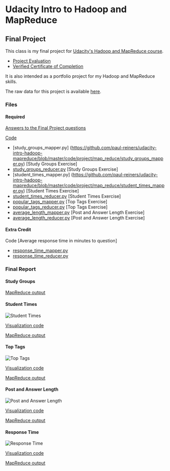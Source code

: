 Udacity Intro to Hadoop and MapReduce
=======================================================
Final Project 
-------------

This class is my final project for [Udacity's Hadoop and MapReduce course](https://www.udacity.com/course/ud617).  
* [Project Evaluation](https://github.com/paul-reiners/udacity-intro-hadoop-mapreduce/blob/master/course/IntrotoHadoop-ProjectEvaluation-PaulReiners.pdf)
* [Verified Certificate of Completion](https://github.com/paul-reiners/udacity-intro-hadoop-mapreduce/blob/master/course/IntroHadoopMapReduce.pdf)

It is also intended as a portfolio project for my Hadoop and MapReduce skills.

The raw data for this project is available [here](http://content.udacity-data.com/course/hadoop/forum_data.tar.gz).

### Files
#### Required

[Answers to the Final Project questions](https://github.com/paul-reiners/udacity-intro-hadoop-mapreduce/blob/master/doc/FinalProjectQuestions.md)

[Code](https://github.com/paul-reiners/udacity-intro-hadoop-mapreduce/tree/master/code/project/map_reduce)
* [study_groups_mapper.py] (https://github.com/paul-reiners/udacity-intro-hadoop-mapreduce/blob/master/code/project/map_reduce/study_groups_mapper.py)     [Study Groups Exercise]
* [study_groups_reducer.py](https://github.com/paul-reiners/udacity-intro-hadoop-mapreduce/blob/master/code/project/map_reduce/study_groups_reducer.py)       [Study Groups Exercise]
* [student_times_mapper.py] (https://github.com/paul-reiners/udacity-intro-hadoop-mapreduce/blob/master/code/project/map_reduce/student_times_mapper.py)      [Student Times Exercise]
* [student_times_reducer.py](https://github.com/paul-reiners/udacity-intro-hadoop-mapreduce/blob/master/code/project/map_reduce/student_times_reducer.py)      [Student Times Exercise]
* [popular_tags_mapper.py](https://github.com/paul-reiners/udacity-intro-hadoop-mapreduce/blob/master/code/project/map_reduce/popular_tags_mapper.py)        [Top Tags Exercise]
* [popular_tags_reducer.py](https://github.com/paul-reiners/udacity-intro-hadoop-mapreduce/blob/master/code/project/map_reduce/popular_tags_reducer.py)        [Top Tags Exercise]
* [average_length_mapper.py](https://github.com/paul-reiners/udacity-intro-hadoop-mapreduce/blob/master/code/project/map_reduce/average_length_mapper.py)      [Post and Answer Length Exercise]
* [average_length_reducer.py](https://github.com/paul-reiners/udacity-intro-hadoop-mapreduce/blob/master/code/project/map_reduce/average_length_reducer.py)      [Post and Answer Length Exercise]

#### Extra Credit
Code [Average response time in minutes to question]
* [response_time_mapper.py](https://github.com/paul-reiners/udacity-intro-hadoop-mapreduce/blob/master/code/project/map_reduce/response_time_mapper.py) 
* [response_time_reducer.py](https://github.com/paul-reiners/udacity-intro-hadoop-mapreduce/blob/master/code/project/map_reduce/response_time_reducer.py)

### Final Report

#### Study Groups
[MapReduce output](https://github.com/paul-reiners/udacity-intro-hadoop-mapreduce/blob/master/results/study_groups.tsv)

#### Student Times
![Student Times](https://raw.githubusercontent.com/paul-reiners/udacity-intro-hadoop-mapreduce/master/plots/student-times.png)

[Visualization code](https://github.com/paul-reiners/udacity-intro-hadoop-mapreduce/blob/master/code/project/visualization/student_times.R)

[MapReduce output](https://github.com/paul-reiners/udacity-intro-hadoop-mapreduce/blob/master/results/student_times.tsv)

#### Top Tags
![Top Tags](https://raw.githubusercontent.com/paul-reiners/udacity-intro-hadoop-mapreduce/master/plots/popular-tags.png)

[Visualization code](https://github.com/paul-reiners/udacity-intro-hadoop-mapreduce/blob/master/code/project/visualization/popular_tags.R)

[MapReduce output](https://github.com/paul-reiners/udacity-intro-hadoop-mapreduce/blob/master/results/popular_tags.tsv)

#### Post and Answer Length
![Post and Answer Length](https://raw.githubusercontent.com/paul-reiners/udacity-intro-hadoop-mapreduce/master/plots/average-length.png)

[Visualization code](https://github.com/paul-reiners/udacity-intro-hadoop-mapreduce/blob/master/code/project/visualization/average_length.R)

[MapReduce output](https://github.com/paul-reiners/udacity-intro-hadoop-mapreduce/blob/master/results/average_length.tsv)

#### Response Time
![Response Time](https://raw.githubusercontent.com/paul-reiners/udacity-intro-hadoop-mapreduce/master/plots/response-time.png)

[Visualization code](https://github.com/paul-reiners/udacity-intro-hadoop-mapreduce/blob/master/code/project/visualization/response_time.R)

[MapReduce output](https://github.com/paul-reiners/udacity-intro-hadoop-mapreduce/blob/master/results/response_time.tsv)
